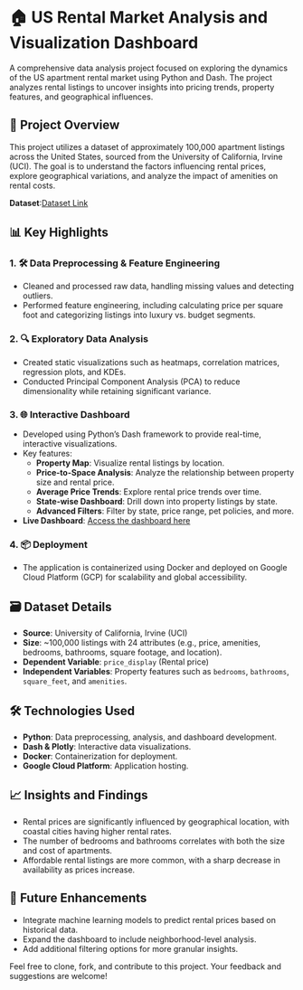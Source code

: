 # 🏠 US Rental Market Analysis and Visualization Dashboard

A comprehensive data analysis project focused on exploring the dynamics of the US apartment rental market using Python and Dash. The project analyzes rental listings to uncover insights into pricing trends, property features, and geographical influences.

## 🚀 Project Overview
This project utilizes a dataset of approximately 100,000 apartment listings across the United States, sourced from the University of California, Irvine (UCI). The goal is to understand the factors influencing rental prices, explore geographical variations, and analyze the impact of amenities on rental costs.

**Dataset**:[Dataset Link](https://archive.ics.uci.edu/dataset/555/apartment+for+rent+classified) 

## 📊 Key Highlights

### 1. 🛠️ Data Preprocessing & Feature Engineering
- Cleaned and processed raw data, handling missing values and detecting outliers.
- Performed feature engineering, including calculating price per square foot and categorizing listings into luxury vs. budget segments.

### 2. 🔍 Exploratory Data Analysis
- Created static visualizations such as heatmaps, correlation matrices, regression plots, and KDEs.
- Conducted Principal Component Analysis (PCA) to reduce dimensionality while retaining significant variance.

### 3. 🌐 Interactive Dashboard
- Developed using Python’s Dash framework to provide real-time, interactive visualizations.
- Key features:
  - **Property Map**: Visualize rental listings by location.
  - **Price-to-Space Analysis**: Analyze the relationship between property size and rental price.
  - **Average Price Trends**: Explore rental price trends over time.
  - **State-wise Dashboard**: Drill down into property listings by state.
  - **Advanced Filters**: Filter by state, price range, pet policies, and more.
- **Live Dashboard**: [Access the dashboard here](https://dashapp-5jocwpusma-ue.a.run.app/)

### 4. 📦 Deployment
- The application is containerized using Docker and deployed on Google Cloud Platform (GCP) for scalability and global accessibility.

## 🗃️ Dataset Details
- **Source**: University of California, Irvine (UCI)
- **Size**: ~100,000 listings with 24 attributes (e.g., price, amenities, bedrooms, bathrooms, square footage, and location).
- **Dependent Variable**: `price_display` (Rental price)
- **Independent Variables**: Property features such as `bedrooms`, `bathrooms`, `square_feet`, and `amenities`.

## 🛠️ Technologies Used
- **Python**: Data preprocessing, analysis, and dashboard development.
- **Dash & Plotly**: Interactive data visualizations.
- **Docker**: Containerization for deployment.
- **Google Cloud Platform**: Application hosting.

## 📈 Insights and Findings
- Rental prices are significantly influenced by geographical location, with coastal cities having higher rental rates.
- The number of bedrooms and bathrooms correlates with both the size and cost of apartments.
- Affordable rental listings are more common, with a sharp decrease in availability as prices increase.

## 📝 Future Enhancements
- Integrate machine learning models to predict rental prices based on historical data.
- Expand the dashboard to include neighborhood-level analysis.
- Add additional filtering options for more granular insights.

Feel free to clone, fork, and contribute to this project. Your feedback and suggestions are welcome!

